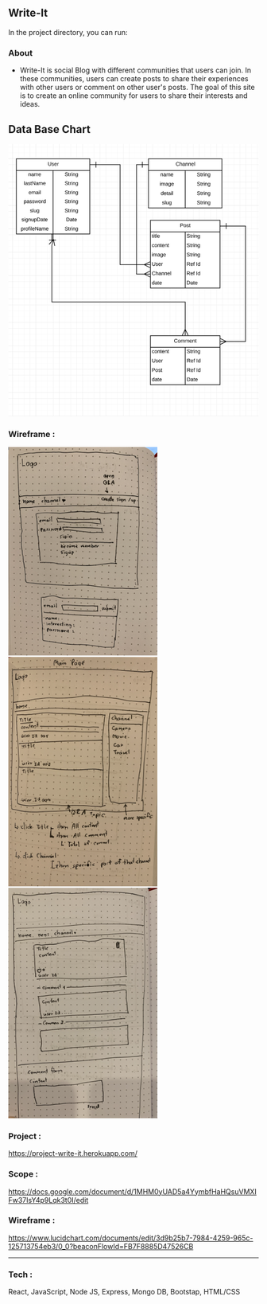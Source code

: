 ## Write-It

In the project directory, you can run:

### About 
- Write-It is social Blog with different communities that users can join. In these communities, users can create posts to share their experiences with other users or comment on other user's posts. The goal of this site is to create an online community for users to share their interests and ideas.

## Data Base Chart
<img src="image/erd.png" width=600 height=auto>

### Wireframe :
<img src="image/auth.png" width=300 height=auto>
<img src="image/landing.png" width=300 height=auto>
<img src="image/post.png" width=300 height=auto>

### Project :
https://project-write-it.herokuapp.com/
### Scope : 
https://docs.google.com/document/d/1MHM0yUAD5a4YymbfHaHQsuVMXIFw37IsY4p9Lqk3t0I/edit
### Wireframe : 
https://www.lucidchart.com/documents/edit/3d9b25b7-7984-4259-965c-125713754eb3/0_0?beaconFlowId=FB7F8885D47526CB

---
### Tech :
React, JavaScript, Node JS, Express, Mongo DB, Bootstap, HTML/CSS

